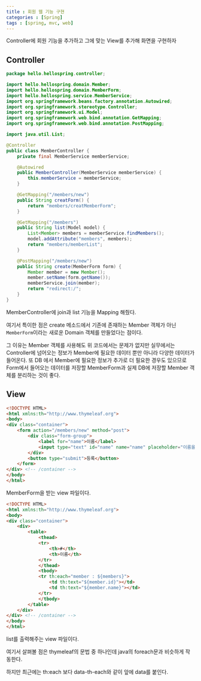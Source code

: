 ```yaml
---
title : 회원 웹 기능 구현
categories : [Spring]
tags : [spring, mvc, web]
---
```




Controller에 회원 기능을 추가하고 그에 맞는 View를 추가해 화면을 구현하자



## Controller

```java
package hello.hellospring.controller;

import hello.hellospring.domain.Member;
import hello.hellospring.domain.MemberForm;
import hello.hellospring.service.MemberService;
import org.springframework.beans.factory.annotation.Autowired;
import org.springframework.stereotype.Controller;
import org.springframework.ui.Model;
import org.springframework.web.bind.annotation.GetMapping;
import org.springframework.web.bind.annotation.PostMapping;

import java.util.List;

@Controller
public class MemberController {
    private final MemberService memberService;

    @Autowired
    public MemberController(MemberService memberService) {
        this.memberService = memberService;
    }

    @GetMapping("/members/new")
    public String creatForm() {
        return "members/creatMemberForm";
    }

    @GetMapping("/members")
    public String list(Model model) {
        List<Member> members = memberService.findMembers();
        model.addAttribute("members", members);
        return "members/memberList";
    }

    @PostMapping("/members/new")
    public String create(MemberForm form) {
        Member member = new Member();
        member.setName(form.getName());
        memberService.join(member);
        return "redirect:/";
    }
}
```

MemberController에 join과 list 기능을 Mapping 해줬다.

여기서 특이한 점은 create 메소드에서 기존에 존재하는 Member 객체가 아닌 `MemberForm`이라는 새로운 Domain 객체를 만들었다는 점이다.

그 이유는 Member 객체를 사용해도 위 코드에서는 문제가 없지만 실무에서는 Controller에 넘어오는 정보가 Member에 필요한 데이터 뿐만 아니라 다양한 데이터가 들어온다. 또 DB 에서 Member에 필요한 정보가 추가로 더 필요한 경우도 있으므로 Form에서 들어오는 데이터를 저장할 MemberForm과 실제 DB에 저장할 Member 객체를 분리하는 것이 좋다.

## View

```html
<!DOCTYPE HTML>
<html xmlns:th="http://www.thymeleaf.org">
<body>
<div class="container">
    <form action="/members/new" method="post">
        <div class="form-group">
            <label for="name">이름</label>
            <input type="text" id="name" name="name" placeholder="이름을 입력하세요">
        </div>
        <button type="submit">등록</button>
    </form>
</div> <!-- /container -->
</body>
</html>
```

MemberForm을 받는 view 파일이다.

```html
<!DOCTYPE HTML>
<html xmlns:th="http://www.thymeleaf.org">
<body>
<div class="container">
    <div>
        <table>
            <thead>
            <tr>
                <th>#</th>
                <th>이름</th>
            </tr>
            </thead>
            <tbody>
            <tr th:each="member : ${members}">
                <td th:text="${member.id}"></td>
                <td th:text="${member.name}"></td>
            </tr>
            </tbody>
        </table>
    </div>
</div> <!-- /container -->
</body>
</html>
```

list를 출력해주는 view 파일이다.

여기서 살펴볼 점은 thymeleaf의 문법 중 하나인데 java의 foreach문과 비슷하게 작동한다.

하지만 최근에는 th:each 보다 data-th-each와 같이 앞에  data를 붙인다.

